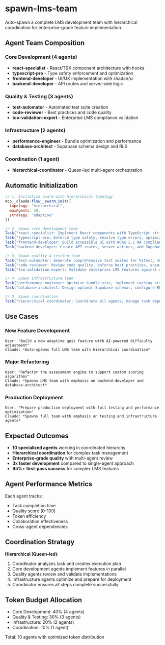 # spawn-lms-team

Auto-spawn a complete LMS development team with hierarchical coordination for enterprise-grade feature implementation.

## Agent Team Composition

### Core Development (4 agents)
- **react-specialist** - React/TSX component architecture with hooks
- **typescript-pro** - Type safety enforcement and optimization
- **frontend-developer** - UI/UX implementation with shadcn/ui
- **backend-developer** - API routes and server-side logic

### Quality & Testing (3 agents)
- **test-automator** - Automated test suite creation
- **code-reviewer** - Best practices and code quality
- **tco-validation-expert** - Enterprise LMS compliance validation

### Infrastructure (2 agents)
- **performance-engineer** - Bundle optimization and performance
- **database-architect** - Supabase schema design and RLS

### Coordination (1 agent)
- **hierarchical-coordinator** - Queen-led multi-agent orchestration

## Automatic Initialization

```javascript
// 1. Initialize swarm with hierarchical topology
mcp__claude-flow__swarm_init({
  topology: "hierarchical",
  maxAgents: 10,
  strategy: "adaptive"
})

// 2. Spawn core development team
Task("react-specialist: Implement React components with TypeScript strict mode, shadcn/ui integration, and 11+ context awareness")
Task("typescript-pro: Enforce type safety, resolve type errors, optimize TypeScript configuration for enterprise LMS")
Task("frontend-developer: Build accessible UI with WCAG 2.1 AA compliance, responsive design, and professional styling")
Task("backend-developer: Create API routes, server actions, and Supabase integration with RLS security")

// 3. Spawn quality & testing team
Task("test-automator: Generate comprehensive test suites for Vitest, Jest, and Playwright E2E testing")
Task("code-reviewer: Review code quality, enforce best practices, ensure maintainability and scalability")
Task("tco-validation-expert: Validate enterprise LMS features against certification requirements and quality standards")

// 4. Spawn infrastructure team
Task("performance-engineer: Optimize bundle size, implement caching strategies, ensure <3s page load times")
Task("database-architect: Design optimal Supabase schemas, configure RLS policies, implement real-time features")

// 5. Spawn coordination
Task("hierarchical-coordinator: Coordinate all agents, manage task dependencies, ensure seamless collaboration and quality delivery")
```

## Use Cases

### New Feature Development
```
User: "Build a new adaptive quiz feature with AI-powered difficulty adjustment"
Claude: *Auto-spawns full LMS team with hierarchical coordination*
```

### Major Refactoring
```
User: "Refactor the assessment engine to support custom scoring algorithms"
Claude: *Spawns LMS team with emphasis on backend-developer and database-architect*
```

### Production Deployment
```
User: "Prepare production deployment with full testing and performance optimization"
Claude: *Spawns full team with emphasis on testing and infrastructure agents*
```

## Expected Outcomes

- **10 specialized agents** working in coordinated hierarchy
- **Hierarchical coordination** for complex task management
- **Enterprise-grade quality** with multi-agent review
- **3x faster development** compared to single-agent approach
- **95%+ first-pass success** for complex LMS features

## Agent Performance Metrics

Each agent tracks:
- Task completion time
- Quality score (0-100)
- Token efficiency
- Collaboration effectiveness
- Cross-agent dependencies

## Coordination Strategy

**Hierarchical (Queen-led)**:
1. Coordinator analyzes task and creates execution plan
2. Core development agents implement features in parallel
3. Quality agents review and validate implementations
4. Infrastructure agents optimize and prepare for deployment
5. Coordinator ensures all steps complete successfully

## Token Budget Allocation

- Core Development: 40% (4 agents)
- Quality & Testing: 30% (3 agents)
- Infrastructure: 20% (2 agents)
- Coordination: 10% (1 agent)

Total: 10 agents with optimized token distribution
